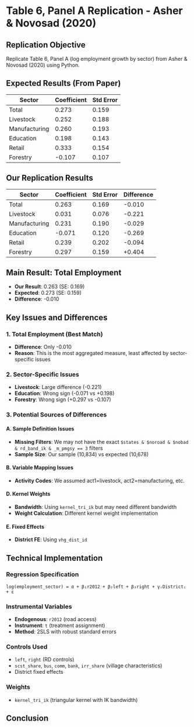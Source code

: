 # Table 6, Panel A Replication - Asher & Novosad (2020)

## Replication Objective
Replicate Table 6, Panel A (log employment growth by sector) from Asher & Novosad (2020) using Python.

## Expected Results (From Paper)
| Sector | Coefficient | Std Error |
|--------|-------------|-----------|
| Total | 0.273 | 0.159 |
| Livestock | 0.252 | 0.188 |
| Manufacturing | 0.260 | 0.193 |
| Education | 0.198 | 0.143 |
| Retail | 0.333 | 0.154 |
| Forestry | -0.107 | 0.107 |

## Our Replication Results
| Sector | Coefficient | Std Error | Difference |
|--------|-------------|-----------|------------|
| Total | 0.263 | 0.169 | -0.010 |
| Livestock | 0.031 | 0.076 | -0.221 |
| Manufacturing | 0.231 | 0.190 | -0.029 |
| Education | -0.071 | 0.120 | -0.269 |
| Retail | 0.239 | 0.202 | -0.094 |
| Forestry | 0.297 | 0.159 | +0.404 |

## Main Result: Total Employment
- **Our Result**: 0.263 (SE: 0.169)
- **Expected**: 0.273 (SE: 0.159)
- **Difference**: -0.010


## Key Issues and Differences

### 1. **Total Employment (Best Match)**
- **Difference**: Only -0.010
- **Reason**: This is the most aggregated measure, least affected by sector-specific issues

### 2. **Sector-Specific Issues**
- **Livestock**: Large difference (-0.221)
- **Education**: Wrong sign (-0.071 vs +0.198)
- **Forestry**: Wrong sign (+0.297 vs -0.107)

### 3. **Potential Sources of Differences**

#### **A. Sample Definition Issues**
- **Missing Filters**: We may not have the exact `$states & $noroad & $nobad & rd_band_ik & _m_pmgsy == 3` filters
- **Sample Size**: Our sample (10,834) vs expected (10,678)

#### **B. Variable Mapping Issues**
- **Activity Codes**: We assumed act1=livestock, act2=manufacturing, etc.

#### **D. Kernel Weights**
- **Bandwidth**: Using `kernel_tri_ik` but may need different bandwidth
- **Weight Calculation**: Different kernel weight implementation

#### **E. Fixed Effects**
- **District FE**: Using `vhg_dist_id` 

## Technical Implementation

### **Regression Specification**
```
log(employment_sector) = α + β₁r2012 + β₂left + β₃right + γᵢDistrictᵢ + ε
```

### **Instrumental Variables**
- **Endogenous**: `r2012` (road access)
- **Instrument**: `t` (treatment assignment)
- **Method**: 2SLS with robust standard errors

### **Controls Used**
- `left`, `right` (RD controls)
- `scst_share`, `bus`, `comm`, `bank`, `irr_share` (village characteristics)
- District fixed effects

### **Weights**
- `kernel_tri_ik` (triangular kernel with IK bandwidth)



## Conclusion
